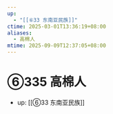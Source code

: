 ```yaml
---
up:
  - "[[⑥33 东南亚民族]]"
ctime: 2025-03-01T13:36:19+08:00
aliases:
  - 高棉人
mtime: 2025-09-09T12:37:05+08:00
---
```


# ⑥335 高棉人

- up: [[⑥33 东南亚民族]]
